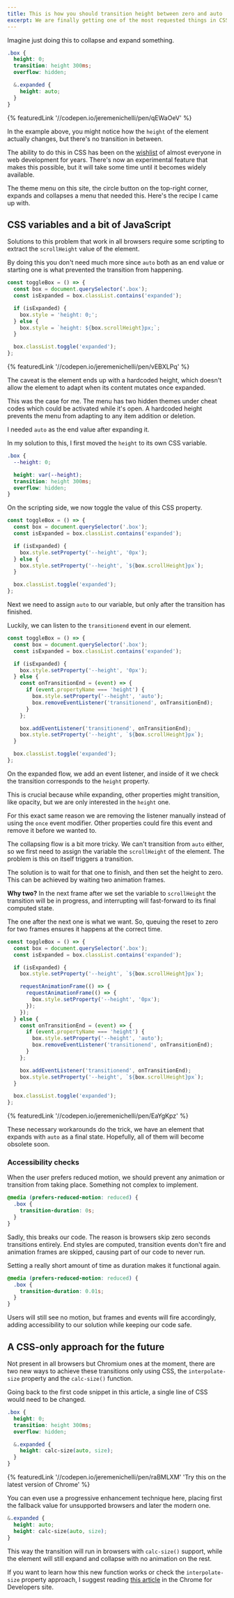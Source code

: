 ```yaml
---
title: This is how you should transition height between zero and auto
excerpt: We are finally getting one of the most requested things in CSS, transitioning between sizing keywords and values, but it will take some time until it gets to all modern browsers. Here's how you can approach in the meantime.
---
```


Imagine just doing this to collapse and expand something.

```css
.box {
  height: 0;
  transition: height 300ms;
  overflow: hidden;

  &.expanded {
    height: auto;
  }
}
```

{% featuredLink '//codepen.io/jeremenichelli/pen/qEWaOeV' %}

In the example above, you might notice how the `height` of the element actually changes, but there's no transition in between.

The ability to do this in CSS has been on the [wishlist](//css-tricks.com/2019-css-wishlist/) of almost everyone in web development for years. There's now an experimental feature that makes this possible, but it will take some time until it becomes widely available.

The theme menu on this site, the circle button on the top-right corner, expands and collapses a menu that needed this. Here's the recipe I came up with.

## CSS variables and a bit of JavaScript

Solutions to this problem that work in all browsers require some scripting to extract the `scrollHeight` value of the element.

By doing this you don't need much more since `auto` both as an end value or starting one is what prevented the transition from happening.

```js
const toggleBox = () => {
  const box = document.querySelector('.box');
  const isExpanded = box.classList.contains('expanded');

  if (isExpanded) {
    box.style = 'height: 0;';
  } else {
    box.style = `height: ${box.scrollHeight}px;`;
  }

  box.classList.toggle('expanded');
};
```

{% featuredLink '//codepen.io/jeremenichelli/pen/vEBXLPq' %}

The caveat is the element ends up with a hardcoded height, which doesn't allow the element to adapt when its content mutates once expanded.

This was the case for me. The menu has two hidden themes under cheat codes which could be activated while it's open. A hardcoded height prevents the menu from adapting to any item addition or deletion.

I needed `auto` as the end value after expanding it.

In my solution to this, I first moved the `height` to its own CSS variable.

```css
.box {
  --height: 0;

  height: var(--height);
  transition: height 300ms;
  overflow: hidden;
}
```

On the scripting side, we now toggle the value of this CSS property.

```js
const toggleBox = () => {
  const box = document.querySelector('.box');
  const isExpanded = box.classList.contains('expanded');

  if (isExpanded) {
    box.style.setProperty('--height', '0px');
  } else {
    box.style.setProperty('--height', `${box.scrollHeight}px`);
  }

  box.classList.toggle('expanded');
};
```

Next we need to assign `auto` to our variable, but only after the transition has finished.

Luckily, we can listen to the `transitionend` event in our element.

```js
const toggleBox = () => {
  const box = document.querySelector('.box');
  const isExpanded = box.classList.contains('expanded');

  if (isExpanded) {
    box.style.setProperty('--height', '0px');
  } else {
    const onTransitionEnd = (event) => {
      if (event.propertyName === 'height') {
        box.style.setProperty('--height', 'auto');
        box.removeEventListener('transitionend', onTransitionEnd);
      }
    };

    box.addEventListener('transitionend', onTransitionEnd);
    box.style.setProperty('--height', `${box.scrollHeight}px`);
  }

  box.classList.toggle('expanded');
};
```

On the expanded flow, we add an event listener, and inside of it we check the transition corresponds to the `height` property.

This is crucial because while expanding, other properties might transition, like opacity, but we are only interested in the `height` one.

For this exact same reason we are removing the listener manually instead of using the `once` event modifier. Other properties could fire this event and remove it before we wanted to.

The collapsing flow is a bit more tricky. We can't transition from `auto` either, so we first need to assign the variable the `scrollHeight` of the element. The problem is this on itself triggers a transition.

The solution is to wait for that one to finish, and then set the height to zero. This can be achieved by waiting two animation frames.

**Why two?** In the next frame after we set the variable to `scrollHeight` the transition will be in progress, and interrupting will fast-forward to its final computed state.

The one after the next one is what we want. So, queuing the reset to zero for two frames ensures it happens at the correct time.

```js
const toggleBox = () => {
  const box = document.querySelector('.box');
  const isExpanded = box.classList.contains('expanded');

  if (isExpanded) {
    box.style.setProperty('--height', `${box.scrollHeight}px`);

    requestAnimationFrame(() => {
      requestAnimationFrame(() => {
        box.style.setProperty('--height', '0px');
      });
    });
  } else {
    const onTransitionEnd = (event) => {
      if (event.propertyName === 'height') {
        box.style.setProperty('--height', 'auto');
        box.removeEventListener('transitionend', onTransitionEnd);
      }
    };

    box.addEventListener('transitionend', onTransitionEnd);
    box.style.setProperty('--height', `${box.scrollHeight}px`);
  }

  box.classList.toggle('expanded');
};
```

{% featuredLink '//codepen.io/jeremenichelli/pen/EaYgKpz' %}

These necessary workarounds do the trick, we have an element that expands with `auto` as a final state. Hopefully, all of them will become obsolete soon.

### Accessibility checks

When the user prefers reduced motion, we should prevent any animation or transition from taking place. Something not complex to implement.

```css
@media (prefers-reduced-motion: reduced) {
  .box {
    transition-duration: 0s;
  }
}
```

Sadly, this breaks our code. The reason is browsers skip zero seconds transitions entirely. End styles are computed, transition events don't fire and animation frames are skipped, causing part of our code to never run.

Setting a really short amount of time as duration makes it functional again.

```css
@media (prefers-reduced-motion: reduced) {
  .box {
    transition-duration: 0.01s;
  }
}
```

Users will still see no motion, but frames and events will fire accordingly, adding accessibility to our solution while keeping our code safe.

## A CSS-only approach for the future

Not present in all browsers but Chromium ones at the moment, there are two new ways to achieve these transitions only using CSS, the `interpolate-size` property and the `calc-size()` function.

Going back to the first code snippet in this article, a single line of CSS would need to be changed.

```css
.box {
  height: 0;
  transition: height 300ms;
  overflow: hidden;

  &.expanded {
    height: calc-size(auto, size);
  }
}
```

{% featuredLink '//codepen.io/jeremenichelli/pen/raBMLXM' 'Try this on the latest version of Chrome' %}

You can even use a progressive enhancement technique here, placing first the fallback value for unsupported browsers and later the modern one.

```css
&.expanded {
  height: auto;
  height: calc-size(auto, size);
}
```

This way the transition will run in browsers with `calc-size()` support, while the element will still expand and collapse with no animation on the rest.

If you want to learn how this new function works or check the `interpolate-size` property approach, I suggest reading [this article](//developer.chrome.com/docs/css-ui/animate-to-height-auto) in the Chrome for Developers site.
